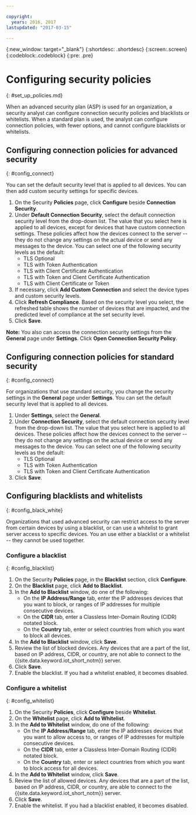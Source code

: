 ```yaml
---

copyright:
  years: 2016, 2017
lastupdated: "2017-03-15"

---
```


{:new_window: target="\_blank"}
{:shortdesc: .shortdesc}
{:screen:.screen}
{:codeblock:.codeblock}
{:pre: .pre}

# Configuring security policies
{: #set_up_policies.md}

When an advanced security plan (ASP) is used for an organization, a security analyst can configure connection security policies and blacklists or whitelists. When a standard plan is used, the analyst can configure connection policies, with fewer options, and cannot configure blacklists or whitelists.

## Configuring connection policies for advanced security
{: #config_connect}

You can set the default security level that is applied to all devices. You can then add custom security settings for specific devices.

1. On the Security **Policies** page, click **Configure** beside **Connection Security**.
2. Under **Default Connection Security**, select the default connection security level from the drop-down list. The value that you select here is applied to all devices, except for devices that have custom connection settings. These policies affect how the devices connect to the server -- they do not change any settings on the actual device or send any messages to the device. You can select one of the following security levels as the default:
    - TLS Optional
    - TLS with Token Authentication
    - TLS with Client Certificate Authentication
    - TLS with Token and Client Certificate Authentication
    - TLS with Client Certificate or Token
3. If necessary, click **Add Custom Connection** and select the device types and custom security levels. 
3. Click **Refresh Compliance**. Based on the security level you select, the refreshed table shows the number of devices that are impacted, and the predicted level of compliance at the set security level.
4. Click **Save**.  

**Note:** 
You also can access the connection security settings from the **General** page under **Settings**. Click **Open Connection Security Policy**.

## Configuring connection policies for standard security
{: #config_connect}

For organizations that use standard security, you change the security settings in the **General** page under **Settings**. You can set the default security level that is applied to all devices.

1. Under **Settings**, select the **General**.
2. Under **Connection Security**, select the default connection security level from the drop-down list. The value that you select here is applied to all devices. These policies affect how the devices connect to the server -- they do not change any settings on the actual device or send any messages to the device. You can select one of the following security levels as the default:
    - TLS Optional
    - TLS with Token Authentication
    - TLS with Token and Client Certificate Authentication
4. Click **Save**.  

## Configuring blacklists and whitelists
{: #config_black_white}

Organizations that used advanced security can restrict access to the server from certain devices by using a blacklist, or can use a whitelist to grant server access to specific devices. You an use either a blacklist or a whitelist -- they cannot be used together.

### Configure a blacklist
{: #config_blacklist}

1. On the Security **Policies** page, in the **Blacklist** section, click **Configure**.
2. On the **Blacklist** page, click **Add to Blacklist**.
3. In the **Add to Blacklist** window, do one of the following:
    - On the **IP Address/Range** tab, enter the IP addresses devices that you want to block, or ranges of IP addresses for multiple consecutive devices.
    - On the **CIDR** tab, enter a Classless Inter-Domain Routing (CIDR) notated block.
    - On the **Country** tab, enter or select countries from which you want to block all devices.
4. In the **Add to Blacklist** window, click **Save**.
5. Review the list of blocked devices. Any devices that are a part of the list, based on IP address, CIDR, or country, are not able to connect to the {{site.data.keyword.iot_short_notm}} server.
6. Click **Save**.
7. Enable the blacklist. If you had a whitelist enabled, it becomes disabled.

### Configure a whitelist
{: #config_whitelist}

1. On the Security **Policies**, click **Configure** beside **Whitelist**.
2. On the **Whitelist** page, click **Add to Whitelist**.
3. In the **Add to Whitelist** window, do one of the following:
    - On the **IP Address/Range** tab, enter the IP addresses devices that you want to allow access to, or ranges of IP addresses for multiple consecutive devices.
    - On the **CIDR** tab, enter a Classless Inter-Domain Routing (CIDR) notated block.
    - On the **Country** tab, enter or select countries from which you want to block access for all devices.
4. In the **Add to Whitelist** window, click **Save**.
5. Review the list of allowed devices. Any devices that are a part of the list, based on IP address, CIDR, or country, are  able to connect to the {{site.data.keyword.iot_short_notm}} server.
6. Click **Save**.
7. Enable the whitelist. If you had a blacklist enabled, it becomes disabled.
